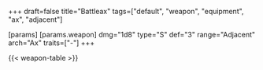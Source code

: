 +++
draft=false
title="Battleax"
tags=["default", "weapon", "equipment", "ax", "adjacent"]

[params]
  [params.weapon]
    dmg="1d8"
    type="S"
    def="3"
    range="Adjacent"
    arch="Ax"
    traits=["-"]
+++

{{< weapon-table >}}


